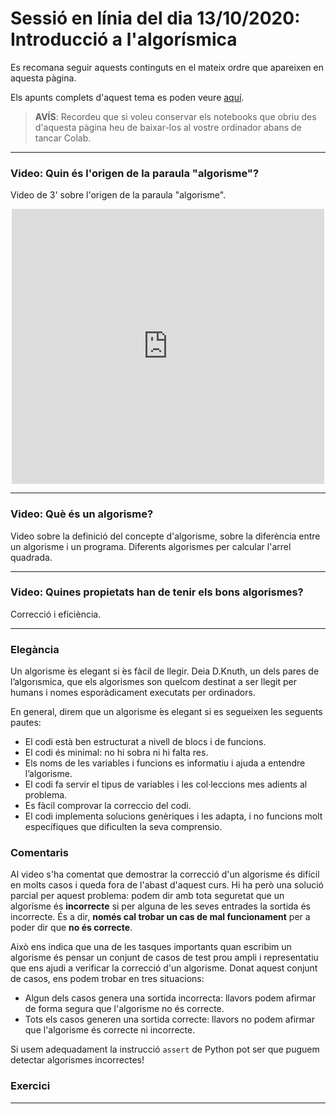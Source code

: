# Sessió en línia del dia 13/10/2020: Introducció a l'algorísmica

Es recomana seguir aquests continguts en el mateix ordre que apareixen en aquesta pàgina.

Els apunts complets d'aquest tema es poden veure [aquí](https://algorismica2020.github.io/slides/introduccio.html). 

> **AVÍS**: Recordeu que si voleu conservar els notebooks que obriu des d'aquesta pàgina heu de baixar-los al vostre ordinador abans de tancar Colab.


---

### Video: Quin és l'origen de la paraula "algorisme"?

Video de 3' sobre l'origen de la paraula "algorisme". 

<center>
<iframe src="https://www.bbc.co.uk/ideas/videos/why-algorithms-are-called-algorithms/p07gdlwf/player" width="500" height="440" scrolling="no" style="overflow: hidden" allowfullscreen frameborder="0"></iframe>
</center>

---

### Video: Què és un algorisme?

Video sobre la definició del concepte d'algorisme, sobre la diferència entre un algorisme i un programa. Diferents algorismes per calcular l'arrel quadrada.

---

### Video: Quines propietats han de tenir els bons algorismes?

Correcció i eficiència.

--- 

### Elegància

Un algorisme  ́es elegant si  ́es fàcil de llegir. Deia D.Knuth, un dels pares de l’algorısmica, que els algorismes son quelcom destinat a ser llegit per humans i nomes esporàdicament executats per ordinadors.

En general, direm que un algorisme  ́es elegant si es segueixen les seguents pautes:

+ El codi està ben estructurat a nivell de blocs i de funcions.
+ El codi és minimal: no hi sobra ni hi falta res.
+ Els noms de les variables i funcions es informatiu i ajuda a entendre l’algorisme.
+ El codi fa servir el tipus de variables i les col·leccions mes adients al problema.
+ Es fàcil comprovar la correccio del codi.
+ El codi implementa solucions genèriques i les adapta, i no funcions molt específiques que dificulten la seva comprensio.

### Comentaris

Al video s'ha comentat que demostrar la correcció d'un algorisme és difícil en molts casos i queda fora de l'abast d'aquest curs. Hi ha però una solució parcial per aquest problema: podem dir amb tota seguretat que un algorísme és **incorrecte** si per alguna de les seves entrades la sortida és incorrecte. És a dir, **només cal trobar un cas de mal funcionament** per a poder dir que **no és correcte**.

Això ens indica que una de les tasques importants quan escribim un algorisme és pensar un conjunt de casos de test prou ampli i representatiu que ens ajudi a verificar la correcció d'un algorisme. Donat aquest conjunt de casos, ens podem trobar en tres situacions:
+ Algun dels casos genera una sortida incorrecta: llavors podem afirmar de forma segura que l'algorisme no és correcte.
+ Tots els casos generen una sortida correcte: llavors no podem afirmar que l'algorisme és correcte ni incorrecte.

Si usem adequadament la instrucció `assert` de Python pot ser que puguem detectar algorismes incorrectes!

### Exercici

---





